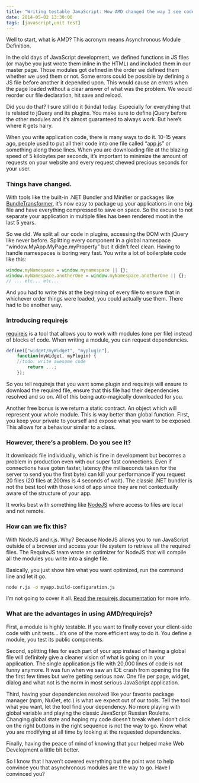 ```yaml
---
title: "Writing testable JavaScript: How AMD changed the way I see code"
date: 2014-05-02 13:30:00
tags: [javascript,unit test]
---
```


Well to start, what is AMD? This acronym means Asynchronous Module Definition. 

In the old days of JavaScript development, we defined functions in JS files (or maybe you just wrote them inline in the HTML) and included them in our master page. Those modules got defined in the order we defined them whether we used them or not. Some errors could be possible by defining a JS file before another it depended upon. This would cause an errors when the page loaded without a clear answer of what was the problem. We would reorder our file declaration, hit save and reload. 

Did you do that? I sure still do it (kinda) today. Especially for everything that is related to jQuery and its plugins. You make sure to define jQuery before the other modules and it’s almost guaranteed to always work. But here’s where it gets hairy. 

When you write application code, there is many ways to do it. 10-15 years ago, people used to put all their code into one file called “app.js” or something along those lines. When you are downloading file at the blazing speed of 5 kilobytes per seconds, it’s important to minimize the amount of requests on your website and every request chewed precious seconds for your user.

### Things have changed. 

With tools like the built-in .NET Bundler and Minifier or packages like [BundleTransformer](http://bundletransformer.codeplex.com/), it’s now easy to package up your applications in one big file and have everything compressed to save on space. So the excuse to not separate your application in multiple files has been rendered moot in the last 5 years.

So we did. We split all our code in plugins, accessing the DOM with jQuery like never before. Splitting every component in a global namespace “window.MyApp.MyPage.myProperty” but it didn’t feel clean. Having to handle namespaces is boring very fast. You write a lot of boilerplate code like this:

```js
window.myNamespace = window.mynamespace || {};
window.myNamespace.anotherOne = window.myNamespace.anotherOne || {};
// ... etc... etc...
```

And you had to write this at the beginning of every file to ensure that in whichever order things were loaded, you could actually use them. There had to be another way.

### Introducing requirejs

[requirejs](http://requirejs.org/) is a tool that allows you to work with modules (one per file) instead of blocks of code. When writing a module, you can request dependencies.

```js
define(["widget/myWidget", "myplugin"],
    function(myWidget, myPlugin) {
	//todo: write awesome code
        return ...;
    });
```

So you tell requirejs that you want some plugin and requirejs will ensure to download the required file, ensure that this file had their dependencies resolved and so on. All of this being auto-magically downloaded for you. 

Another free bonus is we return a static contract. An object which will represent your whole module. This is way better than global function. First, you keep your private to yourself and expose what you want to be exposed. This allows for a behaviour similar to a class.

### However, there’s a problem. Do you see it?

It downloads file individually, which is fine in development but becomes a problem in production even with our super fast connections. Even if connections have goten faster, latency (the milliseconds taken for the server to send you the first byte) can kill your performance if you request 20 files (20 files at 200ms is 4 seconds of wait). The classic .NET bundler is not the best tool with those kind of app since they are not contextually aware of the structure of your app. 

It works best with something like [NodeJS](http://nodejs.org/) where access to files are local and not remote. 

### How can we fix this?

With NodeJS and r.js. Why? Because NodeJS allows you to run JavaScript outside of a browser and access your file system to retrieve all the required files. The RequireJS team wrote an optimizer for NodeJS that will compile all the modules you write into a single file. 

Basically, you just show him what you want optimized, run the command line and let it go.
```bash
node r.js -o myapp.build-configuration.js
```

I’m not going to cover it all. [Read the requirejs documentation](http://requirejs.org/docs/optimization.html#wholeproject) for more info.

### What are the advantages in using AMD/requirejs?

First, a module is highly testable. If you want to finally cover your client-side code with unit tests… it’s one of the more efficient way to do it. You define a module, you test its public components. 

Second, splitting files for each part of your app instead of having a global file will definitely give a cleaner vision of what is going on in your application. The single application.js file with 20,000 lines of code is not funny anymore. It was fun when we saw an IDE crash from opening the file the first few times but we’re getting serious now. One file per page, widget, dialog and what not is the norm in most serious JavaScript application. 

Third, having your dependencies resolved like your favorite package manager (npm, NuGet, etc.) is what we expect out of our tools. Tell the tool what you want, let the tool find your dependency. No more playing with global variable and playing the classic JavaScript Russian Roulette. Changing global state and hoping my code doesn’t break when I don’t click on the right buttons in the right sequence is not the way to go. Know what you are modifying at all time by looking at the requested dependencies.

Finally, having the peace of mind of knowing that your helped make Web Development a little bit better.

So I know that I haven’t covered everything but the point was to help convince you that asynchronous modules are the way to go. Have I convinced you?